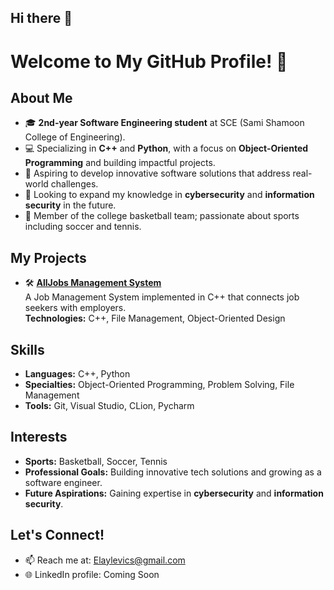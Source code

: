 ## Hi there 👋

# Welcome to My GitHub Profile! 👋

## About Me
- 🎓 **2nd-year Software Engineering student** at SCE (Sami Shamoon College of Engineering).  
- 💻 Specializing in **C++** and **Python**, with a focus on **Object-Oriented Programming** and building impactful projects.  
- 🌟 Aspiring to develop innovative software solutions that address real-world challenges.  
- 🔐 Looking to expand my knowledge in **cybersecurity** and **information security** in the future.
- 🏀 Member of the college basketball team; passionate about sports including soccer and tennis.  

## My Projects
- 🛠️ **[AllJobs Management System](https://github.com/ElayLevi/AllJobs-Management-System-Project)**  
  A Job Management System implemented in C++ that connects job seekers with employers.  
  **Technologies:** C++, File Management, Object-Oriented Design  

## Skills
- **Languages:** C++, Python  
- **Specialties:** Object-Oriented Programming, Problem Solving, File Management  
- **Tools:** Git, Visual Studio, CLion, Pycharm

## Interests
- **Sports:** Basketball, Soccer, Tennis  
- **Professional Goals:** Building innovative tech solutions and growing as a software engineer.  
- **Future Aspirations:** Gaining expertise in **cybersecurity** and **information security**.  

## Let's Connect!
- 📫 Reach me at: Elaylevics@gmail.com  
- 🌐 LinkedIn profile: Coming Soon
